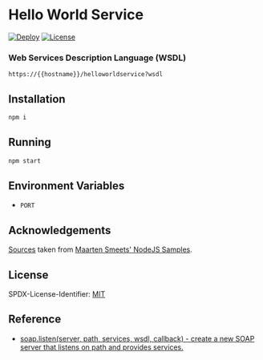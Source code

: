 # Hello World Service

[![Deploy](https://img.shields.io/badge/deploy-heroku-7056bf?style=flat-square)](https://heroku.com/deploy)
[![License](https://img.shields.io/badge/license-MIT-blue?style=flat-square)](https://spdx.org/licenses/MIT.html)

### Web Services Description Language (WSDL)

```
https://{{hostname}}/helloworldservice?wsdl
```

## Installation

```sh
npm i
```

## Running

```sh
npm start
```

## Environment Variables

- `PORT`

## Acknowledgements

[Sources](https://github.com/MaartenSmeets/nodejssamples/tree/master/nodexml) taken from [Maarten Smeets' NodeJS Samples](https://github.com/MaartenSmeets/nodejssamples).

## License

SPDX-License-Identifier: [MIT](LICENSE)

## Reference

- [soap.listen(server, path, services, wsdl, callback) - create a new SOAP server that listens on path and provides services.](https://github.com/vpulim/node-soap#soaplistenserver-path-services-wsdl-callback---create-a-new-soap-server-that-listens-on-path-and-provides-services)
